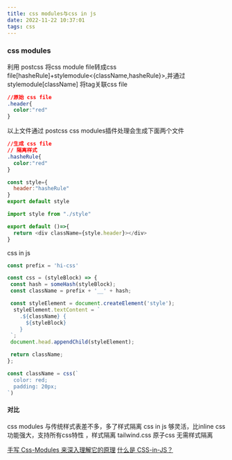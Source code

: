```yaml
---
title: css modules与css in js
date: 2022-11-22 10:37:01
tags: css
---
```

### css modules
利用 postcss 将css module file转成css file[hasheRule]+stylemodule<{className,hasheRule}>,并通过stylemodule[className] 将tag关联css file
```css
//原始 css file
.header{
  color:"red"
}

```
以上文件通过 postcss css modules插件处理会生成下面两个文件
```css
//生成 css file
// 隔离样式
.hasheRule{
  color:"red"
}

```
```javascript
const style={
  header:"hasheRule"
}
export default style

```
```javascript
import style from "./style"

export default ()=>{
  return <div className={style.header}></div>
}

```
css in js
```javascript
const prefix = 'hi-css'

const css = (styleBlock) => {
 const hash = someHash(styleBlock);
 const className = prefix + '__' + hash;

 const styleElement = document.createElement('style');
  styleElement.textContent = `
    .${className} {
      ${styleBlock}
    }
 `;
 document.head.appendChild(styleElement);

 return className;
};

const className = css(`
  color: red;
  padding: 20px;
`)

```

#### 对比
css modules 与传统样式表差不多，多了样式隔离
css in js 够灵活，比inline css功能强大，支持所有css特性 ，样式隔离
tailwind.css 原子css 无需样式隔离

[手写 Css-Modules 来深入理解它的原理](https://www.51cto.com/article/707429.html)
[什么是 CSS-in-JS？](https://medium.com/dailyjs/what-is-actually-css-in-js-f2f529a2757)
